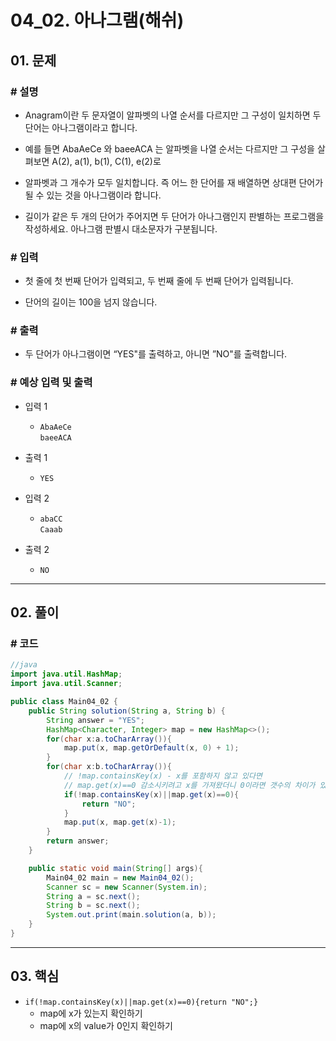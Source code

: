 # 04_02. 아나그램(해쉬)

## 01. 문제

### # 설명

- Anagram이란 두 문자열이 알파벳의 나열 순서를 다르지만 그 구성이 일치하면 두 단어는 아나그램이라고 합니다.

- 예를 들면 AbaAeCe 와 baeeACA 는 알파벳을 나열 순서는 다르지만 그 구성을 살펴보면 A(2), a(1), b(1), C(1), e(2)로

- 알파벳과 그 개수가 모두 일치합니다. 즉 어느 한 단어를 재 배열하면 상대편 단어가 될 수 있는 것을 아나그램이라 합니다.

- 길이가 같은 두 개의 단어가 주어지면 두 단어가 아나그램인지 판별하는 프로그램을 작성하세요. 아나그램 판별시 대소문자가 구분됩니다.

### # 입력

- 첫 줄에 첫 번째 단어가 입력되고, 두 번째 줄에 두 번째 단어가 입력됩니다.

- 단어의 길이는 100을 넘지 않습니다.

### # 출력

- 두 단어가 아나그램이면 “YES"를 출력하고, 아니면 ”NO"를 출력합니다.

### # 예상 입력 및 출력

- 입력 1
  - `AbaAeCe`
</br> `baeeACA`

- 출력 1
  - `YES`

- 입력 2
  - `abaCC`
</br> `Caaab`

- 출력 2
  - `NO`

---

## 02. 풀이

### # 코드

```java
//java
import java.util.HashMap;
import java.util.Scanner;

public class Main04_02 {
    public String solution(String a, String b) {
        String answer = "YES";
        HashMap<Character, Integer> map = new HashMap<>();
        for(char x:a.toCharArray()){
            map.put(x, map.getOrDefault(x, 0) + 1);
        }
        for(char x:b.toCharArray()){
            // !map.containsKey(x) - x를 포함하지 않고 있다면
            // map.get(x)==0 감소시키려고 x를 가져왔더니 0이라면 갯수의 차이가 있다.
            if(!map.containsKey(x)||map.get(x)==0){
                return "NO";
            }
            map.put(x, map.get(x)-1);
        }
        return answer;
    }

    public static void main(String[] args){
        Main04_02 main = new Main04_02();
        Scanner sc = new Scanner(System.in);
        String a = sc.next();
        String b = sc.next();
        System.out.print(main.solution(a, b));
    }
}
```

---

## 03. 핵심

- `if(!map.containsKey(x)||map.get(x)==0){return "NO";}`
  - map에 x가 있는지 확인하기
  - map에 x의 value가 0인지 확인하기
